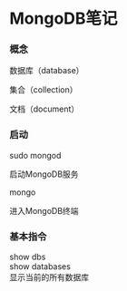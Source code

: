# MongoDB笔记

### 概念

数据库（database）

集合（collection）

文档（document）

### 启动

sudo mongod
    
启动MongoDB服务

mongo

进入MongoDB终端

### 基本指令

show dbs  
show databases  
  显示当前的所有数据库

